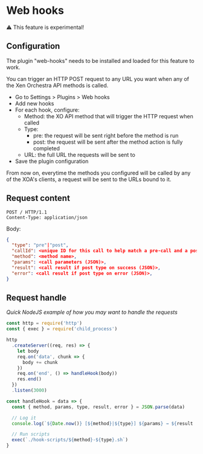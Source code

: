 # Web hooks

⚠ This feature is experimental!

## Configuration

The plugin "web-hooks" needs to be installed and loaded for this feature to work.

You can trigger an HTTP POST request to any URL you want when any of the Xen Orchestra API methods is called.

* Go to Settings > Plugins > Web hooks
* Add new hooks
* For each hook, configure:
  * Method: the XO API method that will trigger the HTTP request when called
  * Type:
    * pre: the request will be sent right before the method is run
    * post: the request will be sent after the method action is fully completed
  * URL: the full URL the requests will be sent to
* Save the plugin configuration

From now on, everytime the methods you configured will be called by any of the XOA's clients, a request will be sent to the URLs bound to it.

## Request content

```
POST / HTTP/1.1
Content-Type: application/json
```

Body:

```json
{
  "type": "pre"|"post",
  "callId": <unique ID for this call to help match a pre-call and a post-call>,
  "method": <method name>,
  "params": <call parameters (JSON)>,
  "result": <call result if post type on success (JSON)>,
  "error": <call result if post type on error (JSON)>,
}
```

## Request handle

*Quick NodeJS example of how you may want to handle the requests*

```js
const http = require('http')
const { exec } = require('child_process')

http
  .createServer((req, res) => {
    let body
    req.on('data', chunk => {
      body += chunk
    })
    req.on('end', () => handleHook(body))
    res.end()
  })
  .listen(3000)

const handleHook = data => {
  const { method, params, type, result, error } = JSON.parse(data)

  // Log it
  console.log(`${Date.now()} [${method}|${type}] ${params} → ${result || error}`)

  // Run scripts
  exec(`./hook-scripts/${method}-${type}.sh`)
}
```
